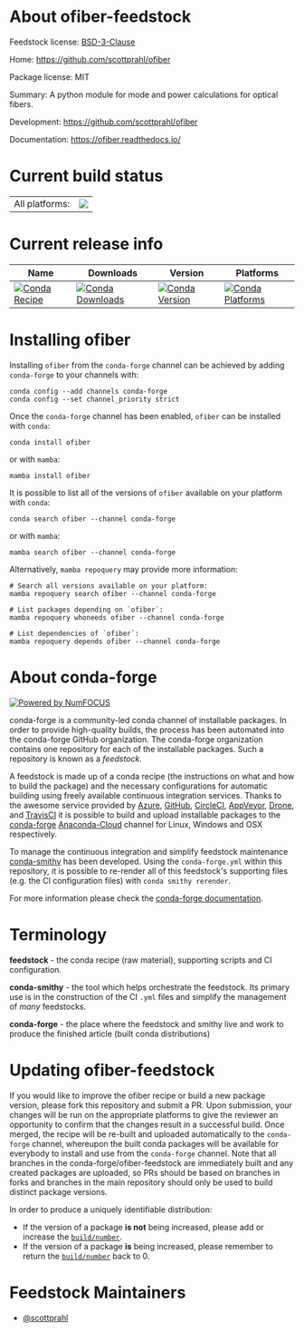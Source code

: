 About ofiber-feedstock
======================

Feedstock license: [BSD-3-Clause](https://github.com/conda-forge/ofiber-feedstock/blob/main/LICENSE.txt)

Home: https://github.com/scottprahl/ofiber

Package license: MIT

Summary: A python module for mode and power calculations for optical fibers.

Development: https://github.com/scottprahl/ofiber

Documentation: https://ofiber.readthedocs.io/

Current build status
====================


<table><tr><td>All platforms:</td>
    <td>
      <a href="https://dev.azure.com/conda-forge/feedstock-builds/_build/latest?definitionId=20385&branchName=main">
        <img src="https://dev.azure.com/conda-forge/feedstock-builds/_apis/build/status/ofiber-feedstock?branchName=main">
      </a>
    </td>
  </tr>
</table>

Current release info
====================

| Name | Downloads | Version | Platforms |
| --- | --- | --- | --- |
| [![Conda Recipe](https://img.shields.io/badge/recipe-ofiber-green.svg)](https://anaconda.org/conda-forge/ofiber) | [![Conda Downloads](https://img.shields.io/conda/dn/conda-forge/ofiber.svg)](https://anaconda.org/conda-forge/ofiber) | [![Conda Version](https://img.shields.io/conda/vn/conda-forge/ofiber.svg)](https://anaconda.org/conda-forge/ofiber) | [![Conda Platforms](https://img.shields.io/conda/pn/conda-forge/ofiber.svg)](https://anaconda.org/conda-forge/ofiber) |

Installing ofiber
=================

Installing `ofiber` from the `conda-forge` channel can be achieved by adding `conda-forge` to your channels with:

```
conda config --add channels conda-forge
conda config --set channel_priority strict
```

Once the `conda-forge` channel has been enabled, `ofiber` can be installed with `conda`:

```
conda install ofiber
```

or with `mamba`:

```
mamba install ofiber
```

It is possible to list all of the versions of `ofiber` available on your platform with `conda`:

```
conda search ofiber --channel conda-forge
```

or with `mamba`:

```
mamba search ofiber --channel conda-forge
```

Alternatively, `mamba repoquery` may provide more information:

```
# Search all versions available on your platform:
mamba repoquery search ofiber --channel conda-forge

# List packages depending on `ofiber`:
mamba repoquery whoneeds ofiber --channel conda-forge

# List dependencies of `ofiber`:
mamba repoquery depends ofiber --channel conda-forge
```


About conda-forge
=================

[![Powered by
NumFOCUS](https://img.shields.io/badge/powered%20by-NumFOCUS-orange.svg?style=flat&colorA=E1523D&colorB=007D8A)](https://numfocus.org)

conda-forge is a community-led conda channel of installable packages.
In order to provide high-quality builds, the process has been automated into the
conda-forge GitHub organization. The conda-forge organization contains one repository
for each of the installable packages. Such a repository is known as a *feedstock*.

A feedstock is made up of a conda recipe (the instructions on what and how to build
the package) and the necessary configurations for automatic building using freely
available continuous integration services. Thanks to the awesome service provided by
[Azure](https://azure.microsoft.com/en-us/services/devops/), [GitHub](https://github.com/),
[CircleCI](https://circleci.com/), [AppVeyor](https://www.appveyor.com/),
[Drone](https://cloud.drone.io/welcome), and [TravisCI](https://travis-ci.com/)
it is possible to build and upload installable packages to the
[conda-forge](https://anaconda.org/conda-forge) [Anaconda-Cloud](https://anaconda.org/)
channel for Linux, Windows and OSX respectively.

To manage the continuous integration and simplify feedstock maintenance
[conda-smithy](https://github.com/conda-forge/conda-smithy) has been developed.
Using the ``conda-forge.yml`` within this repository, it is possible to re-render all of
this feedstock's supporting files (e.g. the CI configuration files) with ``conda smithy rerender``.

For more information please check the [conda-forge documentation](https://conda-forge.org/docs/).

Terminology
===========

**feedstock** - the conda recipe (raw material), supporting scripts and CI configuration.

**conda-smithy** - the tool which helps orchestrate the feedstock.
                   Its primary use is in the construction of the CI ``.yml`` files
                   and simplify the management of *many* feedstocks.

**conda-forge** - the place where the feedstock and smithy live and work to
                  produce the finished article (built conda distributions)


Updating ofiber-feedstock
=========================

If you would like to improve the ofiber recipe or build a new
package version, please fork this repository and submit a PR. Upon submission,
your changes will be run on the appropriate platforms to give the reviewer an
opportunity to confirm that the changes result in a successful build. Once
merged, the recipe will be re-built and uploaded automatically to the
`conda-forge` channel, whereupon the built conda packages will be available for
everybody to install and use from the `conda-forge` channel.
Note that all branches in the conda-forge/ofiber-feedstock are
immediately built and any created packages are uploaded, so PRs should be based
on branches in forks and branches in the main repository should only be used to
build distinct package versions.

In order to produce a uniquely identifiable distribution:
 * If the version of a package **is not** being increased, please add or increase
   the [``build/number``](https://docs.conda.io/projects/conda-build/en/latest/resources/define-metadata.html#build-number-and-string).
 * If the version of a package **is** being increased, please remember to return
   the [``build/number``](https://docs.conda.io/projects/conda-build/en/latest/resources/define-metadata.html#build-number-and-string)
   back to 0.

Feedstock Maintainers
=====================

* [@scottprahl](https://github.com/scottprahl/)

